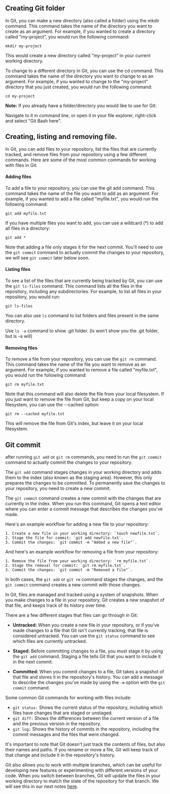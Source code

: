 ## Creating Git folder 

In Git, you can make a new directory (also called a folder) using the mkdir command. This command takes the name of the directory you want to create as an argument. For example, if you wanted to create a directory called "my-project", you would run the following command:

`mkdir my-project`

This would create a new directory called "my-project" in your current working directory.

To change to a different directory in Git, you can use the cd command. This command takes the name of the directory you want to change to as an argument. For example, if you wanted to change to the "my-project" directory that you just created, you would run the following command:

`cd my-project`

**Note:** If you already have a folder/directory you would like to use for Git:

Navigate to it in command line, or open it in your file explorer, right-click and select "Git Bash here".

## Creating, listing and removing file.

In Git, you can add files to your repository, list the files that are currently tracked, and remove files from your repository using a few different commands. Here are some of the most common commands for working with files in Git:

#### Adding files

To add a file to your repository, you can use the git add command. This command takes the name of the file you want to add as an argument. For example, if you wanted to add a file called "myfile.txt", you would run the following command:

`git add myfile.txt`

If you have multiple files you want to add, you can use a wildcard (*) to add all files in a directory:

`git add *`

Note that adding a file only stages it for the next commit. You'll need to use the `git commit` command to actually commit the changes to your repository, we will see `git commit` later below soon.

#### Listing files

To see a list of the files that are currently being tracked by Git, you can use the `git ls-files` command. This command lists all the files in the repository, including any subdirectories. For example, to list all files in your repository, you would run:

`git ls-files`

You can also use `ls` command to list folders and files present in the same directory.

Use `ls -a` command to show .git folder. (ls won’t show you the .git folder, but ls -a will)

#### Removing files

To remove a file from your repository, you can use the `git rm` command. This command takes the name of the file you want to remove as an argument. For example, if you wanted to remove a file called "myfile.txt", you would run the following command:

`git rm myfile.txt`

Note that this command will also delete the file from your local filesystem. If you just want to remove the file from Git, but keep a copy on your local filesystem, you can use the --cached option:

`git rm --cached myfile.txt`

This will remove the file from Git's index, but leave it on your local filesystem.


## Git commit

after running `git add` or `git rm` commands, you need to run the `git commit` command to actually commit the changes to your repository.

The `git add` command stages changes in your working directory and adds them to the index (also known as the staging area). However, this only prepares the changes to be committed. To permanently save the changes to your repository, you need to create a new commit.

The `git commit` command creates a new commit with the changes that are currently in the index. When you run this command, Git opens a text editor where you can enter a commit message that describes the changes you've made.

Here's an example workflow for adding a new file to your repository:

    1. Create a new file in your working directory: `touch newfile.txt`.
    2. Stage the file for commit: `git add newfile.txt`.
    3. Commit the changes: `git commit -m "Added a new file"`.


And here's an example workflow for removing a file from your repository:


    1. Remove the file from your working directory: `rm myfile.txt`.
    2. Stage the removal for commit: `git rm myfile.txt`.
    3. Commit the changes: `git commit -m "Removed a file"`.


In both cases, the `git add` or `git rm` command stages the changes, and the `git commit` command creates a new commit with those changes.


In Git, files are managed and tracked using a system of snapshots. When you make changes to a file in your repository, Git creates a new snapshot of that file, and keeps track of its history over time.

There are a few different stages that files can go through in Git:

-  **Untracked:** When you create a new file in your repository, or if you've made changes to a file that Git isn't currently tracking, that file is considered untracked. You can use the `git status` command to see which files are currently untracked.

- **Staged:** Before committing changes to a file, you must stage it by using the `git add` command. Staging a file tells Git that you want to include it in the next commit.

- **Committed:** When you commit changes to a file, Git takes a snapshot of that file and stores it in the repository's history. You can add a message to describe the changes you've made by using the `-m` option with the `git commit` command.

Some common Git commands for working with files include:

- `git status:` Shows the current status of the repository, including which files have changes that are staged or unstaged.
- `git diff:` Shows the differences between the current version of a file and the previous version in the repository.
- `git log:` Shows the history of commits in the repository, including the commit messages and the files that were changed.


It's important to note that Git doesn't just track the contents of files, but also their names and paths. If you rename or move a file, Git will keep track of that change and include it in the repository's history.

Git also allows you to work with multiple branches, which can be useful for developing new features or experimenting with different versions of your code. When you switch between branches, Git will update the files in your working directory to match the state of the repository for that branch. We will see this in our next notes [here]().

